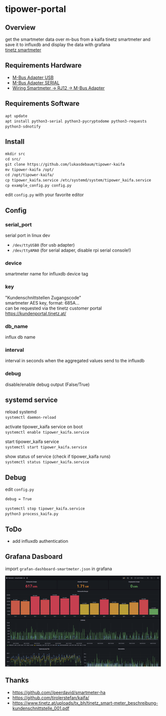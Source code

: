 # tipower-portal

## Overview

get the smartmeter data over m-bus from a kaifa tinetz smartmeter and save it to influxdb and display the data with grafana  
[tinetz smartmeter](https://www.tinetz.at/uploads/tx_bh/smart_meter_kurzanleitung_02022022.pdf)

## Requirements Hardware

 - [M-Bus Adapter USB](https://www.amazon.de/ZTSHBK-USB-zu-MBUS-Slave-Modul-Master-Slave-Kommunikation-Debugging-Bus%C3%BCberwachung/dp/B09F5FGYVS/)
 - [M-Bus Adapter SERIAL](https://www.mikroe.com/m-bus-slave-click)
 - [Wiring Smartmeter -> RJ12 -> M-Bus Adapter](https://github.com/tirolerstefan/kaifa/blob/master/img/connection.png)

## Requirements Software

`apt update`  
`apt install python3-serial python3-pycryptodome python3-requests python3-sdnotify`

## Install

`mkdir src`  
`cd src/`  
`git clone https://github.com/lukasdebaum/tipower-kaifa`  
`mv tipower-kaifa /opt/`  
`cd /opt/tipower-kaifa/`  
`cp tipower_kaifa.service /etc/systemd/system/tipower_kaifa.service`  
`cp example_config.py config.py`  

edit `config.py` with your favorite editor

## Config

### serial_port
serial port in linux dev
 - `/dev/ttyUSB0` (for usb adapter)
 - `/dev/ttyAMA0` (for serial adaper, disable rpi serial console!)

### device
smartmeter name for influxdb device tag

### key
"Kundenschnittstellen Zugangscode"  
smartmeter AES key, format: 685A...  
can be requested via the tinetz customer portal https://kundenportal.tinetz.at/

### db_name 
influx db name

### interval
interval in seconds when the aggregated values send to the influxdb

### debug
disable/enable debug output (False/True)

## systemd service

reload systemd  
`systemctl daemon-reload`  

activate tipower_kaifa service on boot  
`systemctl enable tipower_kaifa.service`  

start tipower_kaifa service  
`systemctl start tipower_kaifa.service`  

show status of service (check if tipower_kaifa runs)  
`systemctl status tipower_kaifa.service`  

## Debug

edit `config.py`
```
debug = True
```
`systemctl stop tipower_kaifa.service`  
`python3 process_kaifa.py`

## ToDo

 - add influxdb authentication

## Grafana Dasboard

import `grafan-dashboard-smartmeter.json` in grafana

![Grafan Dashboard](grafan-dashboard.png)

## Thanks
 - https://github.com//peerdavid/smartmeter-ha
 - https://github.com/tirolerstefan/kaifa/
 - https://www.tinetz.at/uploads/tx_bh/tinetz_smart-meter_beschreibung-kundenschnittstelle_001.pdf
